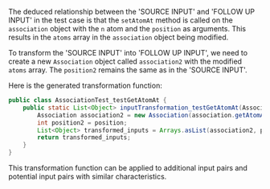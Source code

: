 The deduced relationship between the 'SOURCE INPUT' and 'FOLLOW UP INPUT' in the test case is that the `setAtomAt` method is called on the `association` object with the `n` atom and the `position` as arguments. This results in the `atoms` array in the `association` object being modified.

To transform the 'SOURCE INPUT' into 'FOLLOW UP INPUT', we need to create a new `Association` object called `association2` with the modified `atoms` array. The `position2` remains the same as in the 'SOURCE INPUT'.

Here is the generated transformation function:

```java
public class AssociationTest_testGetAtomAt {
    public static List<Object> inputTransformation_testGetAtomAt(Association association, Atom n, int position)  {
        Association association2 = new Association(association.getAtomAt(position), association.getAtomAt(1));
        int position2 = position;
        List<Object> transformed_inputs = Arrays.asList(association2, position2);
        return transformed_inputs;
    }
}
```

This transformation function can be applied to additional input pairs and potential input pairs with similar characteristics.